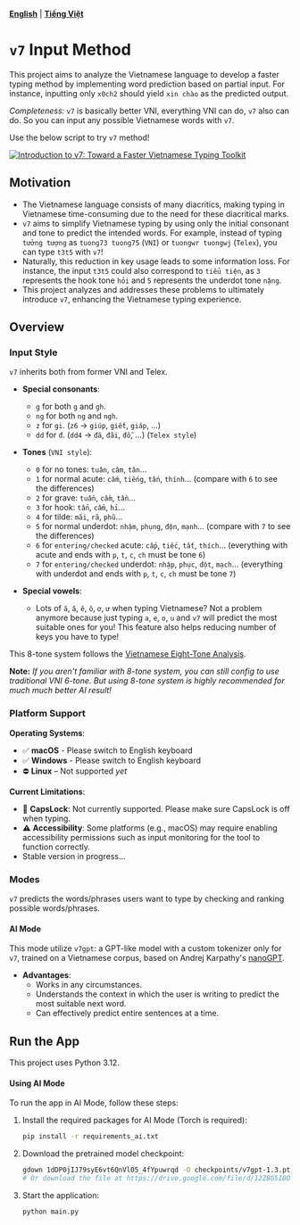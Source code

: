 [**English**](README.md) | [**Tiếng Việt**](README_VI.md)

# `v7` Input Method

This project aims to analyze the Vietnamese language to develop a faster typing method by implementing word prediction based on partial input. For instance, inputting only `x0ch2` should yield `xin chào` as the predicted output.

*Completeness:* `v7` is basically better VNI, everything VNI can do, `v7` also can do. So you can input any possible Vietnamese words with `v7`.

Use the below script to try `v7` method!

[![Introduction to v7: Toward a Faster Vietnamese Typing Toolkit](https://img.youtube.com/vi/8oCy65ZKvzc/maxresdefault.jpg)](https://www.youtube.com/watch?v=8oCy65ZKvzc)

<!-- ![Demo](assets/v7ai.gif) -->

## Motivation

- The Vietnamese language consists of many diacritics, making typing in Vietnamese time-consuming due to the need for these diacritical marks.
- `v7` aims to simplify Vietnamese typing by using only the initial consonant and tone to predict the intended words. For example, instead of typing `tưởng tượng` as `tuong73 tuong75` (`VNI`) or `tuongwr tuongwj` (`Telex`), you can type `t3t5` with `v7`!
- Naturally, this reduction in key usage leads to some information loss. For instance, the input `t3t5` could also correspond to `tiểu tiện`, as `3` represents the hook tone `hỏi` and `5` represents the underdot tone `nặng`.
- This project analyzes and addresses these problems to ultimately introduce `v7`, enhancing the Vietnamese typing experience.

## Overview

### Input Style

`v7` inherits both from former VNI and Telex.

- **Special consonants**:
  - `g` for both `g` and `gh`.
  - `ng` for both `ng` and `ngh`.
  - `z` for `gi`. (`z6` → `giúp`, `giết`, `giáp`, ...)
  - `dd` for `đ`. (`dd4` → `đã`, `đãi`, `đỗ`, ...) (`Telex style`)

- **Tones** (`VNI style`):
  - `0` for no tones: `tuân`, `câm`, `tân`...
  - `1` for normal acute: `cấm`, `tiếng`, `tấn`, `thính`... (compare with `6` to see the differences)
  - `2` for grave: `tuần`, `cầm`, `tần`...
  - `3` for hook: `tẩn`, `cẩm`, `hỉ`...
  - `4` for tilde: `mãi`, `rã`, `phũ`...
  - `5` for normal underdot: `nhậm`, `phụng`, `độn`, `mạnh`... (compare with `7` to see the differences)
  - `6` for `entering/checked` acute: `cấp`, `tiếc`, `tất`, `thích`... (everything with acute and ends with `p`, `t`, `c`, `ch` must be tone `6`)
  - `7` for `entering/checked` underdot: `nhập`, `phục`, `đột`, `mạch`... (everything with underdot and ends with `p`, `t`, `c`, `ch` must be tone `7`)
  
- **Special vowels**:
  - Lots of `ă`, `â`, `ê`, `ô`, `ơ`, `ư` when typing Vietnamese? Not a problem anymore because just typing `a`, `e`, `o`, `u` and `v7` will predict the most suitable ones for you! This feature also helps reducing number of keys you have to type!

This 8-tone system follows the [Vietnamese Eight-Tone Analysis](https://en.wikipedia.org/wiki/Vietnamese_phonology#Eight-tone_analysis).

<!-- {0: 1811243,
 1: 1177092,
 2: 1486109,
 3: 987875,
 4: 353059,
 5: 972686,
 6: 815346,
 7: 703205} 
 
 # 1590000/12169131 rows on VTSNLP/vietnamese_curated_dataset
 {0: 327807887,
 1: 181193062,
 2: 230149590,
 3: 130067773,
 4: 59128896,
 5: 134059571,
 6: 109569975,
 7: 87877665}

 
 -->

**Note:** *If you aren't familiar with 8-tone system, you can still config to use traditional VNI 6-tone. But using 8-tone system is highly recommended for much much better AI result!* 

### Platform Support

**Operating Systems**:
- ✅ **macOS** - Please switch to English keyboard
- ✅ **Windows** - Please switch to English keyboard
- ⛔ **Linux** – Not supported *yet*

**Current Limitations**:
- 🚫 **CapsLock**: Not currently supported. Please make sure CapsLock is off when typing.
- ⚠️ **Accessibility**: Some platforms (e.g., macOS) may require enabling accessibility permissions such as input monitoring for the tool to function correctly.
- Stable version in progress...

### Modes

`v7` predicts the words/phrases users want to type by checking and ranking possible words/phrases. 

#### AI Mode
This mode utilize `v7gpt`: a GPT-like model with a custom tokenizer only for `v7`, trained on a Vietnamese corpus, based on Andrej Karpathy's [nanoGPT](https://github.com/karpathy/build-nanogpt).

- **Advantages**:
  - Works in any circumstances.
  - Understands the context in which the user is writing to predict the most suitable next word.
  - Can effectively predict entire sentences at a time.
  
## Run the App
<!-- TODO: (Warn user about the computer accessibility issues) -->
This project uses Python 3.12. 

#### Using AI Mode
To run the app in AI Mode, follow these steps:

1. Install the required packages for AI Mode (Torch is required):
    ```bash
    pip install -r requirements_ai.txt
    ```
2. Download the pretrained model checkpoint:
    ```bash
    gdown 1dDP0jIJ79syE6vt6QnVl05_4fYpuwrqd -O checkpoints/v7gpt-1.3.pth
    # Or download the file at https://drive.google.com/file/d/12ZBG5IBOKmgmv7mh32uFdDUqr-K0SzPS/view?usp=drive_link to checkpoints/v7gpt-1.3.pth
    ```
3. Start the application:
    ```bash
    python main.py
    ```
